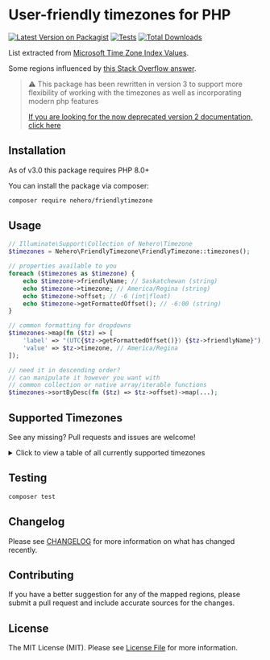 # User-friendly timezones for PHP 

[![Latest Version on Packagist](https://img.shields.io/packagist/v/nehero/friendlytimezone.svg?style=flat-square)](https://packagist.org/packages/nehero/friendlytimezone)
[![Tests](https://github.com/nehero/friendlytimezone/actions/workflows/run-tests.yml/badge.svg?branch=main)](https://github.com/ozziexsh/friendlytimezone/actions/workflows/run-tests.yml)
[![Total Downloads](https://img.shields.io/packagist/dt/nehero/friendlytimezone.svg?style=flat-square)](https://packagist.org/packages/nehero/friendlytimezone)

List extracted from [Microsoft Time Zone Index Values](https://support.microsoft.com/en-ca/kb/973627).

Some regions influenced by [this Stack Overflow answer](http://stackoverflow.com/a/12473225).

> ⚠️ This package has been rewritten in version 3 to support more flexibility of working with the timezones as well as incorporating modern php features 
>
>[If you are looking for the now deprecated version 2 documentation, click here](https://github.com/ozziexsh/friendlytimezone/tree/2.0.1)

## Installation

As of v3.0 this package requires PHP 8.0+

You can install the package via composer:

```bash
composer require nehero/friendlytimezone
```

## Usage

```php
// Illuminate\Support\Collection of Nehero\Timezone
$timezones = Nehero\FriendlyTimezone\FriendlyTimezone::timezones();

// properties available to you
foreach ($timezones as $timezone) {
    echo $timezone->friendlyName; // Saskatchewan (string)
    echo $timezone->timezone; // America/Regina (string)
    echo $timezone->offset; // -6 (int|float)
    echo $timezone->getFormattedOffset(); // -6:00 (string)
}

// common formatting for dropdowns
$timezones->map(fn ($tz) => [
    'label' => "(UTC{$tz->getFormattedOffset()}) {$tz->friendlyName}"), // (UTC+6:00) Saskatchewan
    'value' => $tz->timezone, // America/Regina
]);

// need it in descending order?
// can manipulate it however you want with
// common collection or native array/iterable functions
$timezones->sortByDesc(fn ($tz) => $tz->offset)->map(...);
```

## Supported Timezones

See any missing? Pull requests and issues are welcome!

<details>
  <summary>Click to view a table of all currently supported timezones</summary>

| IANA Name | Friendly Name                                          |
|-----------|--------------------------------------------------------|
| Pacific/Midway | Midway Island, Samoa                                   |
| Pacific/Honolulu | Hawaii                                                 |
| America/Anchorage | Alaska                                                 |
| America/Tijuana | Pacific Time (US and Canada); Tijuana, Baja California |
| America/Edmonton | Mountain Time (US and Canada)                          |
| America/Chihuahua | Chihuahua, La Paz, Mazatlan                            |
| America/Phoenix | Arizona                                                |
| America/Chicago | Central Time (US and Canada)                           |
| America/Regina | Saskatchewan                                           |
| America/Mexico_City | Guadalajara, Mexico City, Monterrey                    |
| America/Managua | Central America                                        |
| America/New_York | Eastern Time (US and Canada)                           |
| America/Indiana/Indianapolis | Indiana (East)                                         |
| America/Bogota | Bogota, Lima, Quito                                    |
| America/Caracas | Caracas                                                |
| America/Halifax | Atlantic Time (Canada)                                 |
| America/Argentina/San_Juan | Georgetown, La Paz, San Juan                           |
| America/Santiago | Santiago                                               |
| America/Manaus | Manaus                                                 |
| America/Asuncion | Asuncion                                               |
| America/St_Johns | Newfoundland                                           |
| America/Sao_Paulo | Brasilia                                               |
| America/Argentina/Buenos_Aires | Buenos Aires, Georgetown                               |
| America/Godthab | Greenland                                              |
| America/Montevideo | Montevideo                                             |
| Atlantic/South_Georgia | Mid-Atlantic                                           |
| Atlantic/Azores | Azores                                                 |
| Atlantic/Cape_Verde | Cape Verde Islands                                     |
| Europe/London | Greenwich Mean Time: Dublin, Edinburgh, Lisbon, London |
| Atlantic/Reykjavik | Monrovia, Reykjavik                                    |
| Africa/Casablanca | Casablanca                                             |
| UTC | Coordinated Universal Time                             |
| Europe/Belgrade | Belgrade, Bratislava, Budapest, Ljubljana, Prague      |
| Europe/Sarajevo | Sarajevo, Skopje, Warsaw, Zagreb                       |
| Europe/Paris | Brussels, Copenhagen, Madrid, Paris                    |
| Europe/Berlin | Amsterdam, Berlin, Bern, Rome, Stockholm, Vienna       |
| Africa/Lagos | West Central Africa                                    |
| Asia/Amman | Amman                                                  |
| Asia/Beirut | Beirut                                                 |
| Africa/Cairo | Cairo                                                  |
| Europe/Minsk | Minsk                                                  |
| Europe/Helsinki | Helsinki, Kiev, Riga, Sofia, Tallinn, Vilnius          |
| Europe/Athens | Athens, Bucharest, Istanbul                            |
| Asia/Jerusalem | Jerusalem                                              |
| Africa/Harare | Harare, Pretoria                                       |
| Africa/Windhoek | Windhoek                                               |
| Europe/Moscow | Moscow, St. Petersburg, Volgograd                      |
| Asia/Kuwait | Kuwait, Riyadh                                         |
| Africa/Nairobi | Nairobi                                                |
| Asia/Baghdad | Baghdad                                                |
| Asia/Tbilisi | Tbilisi                                                |
| Asia/Tehran | Tehran                                                 |
| Asia/Muscat | Abu Dhabi, Muscat                                      |
| Asia/Baku | Baku, Tbilisi, Yerevan                                 |
| Asia/Yerevan | Yerevan                                                |
| Indian/Mauritius | Port Louis                                             |
| Asia/Kabul | Kabul                                                  |
| Asia/Yekaterinburg | Ekaterinburg                                           |
| Asia/Tashkent | Tashkent                                               |
| Asia/Karachi | Islamabad, Karachi                                     |
| Asia/Kolkata | Chennai, Kolkata, Mumbai, New Delhi                    |
| Asia/Kathmandu | Kathmandu                                              |
| Asia/Dhaka | Astana, Dhaka                                          |
| Asia/Colombo | Sri Jayawardenepura                                    |
| Asia/Almaty | Almaty, Novosibirsk                                    |
| Asia/Rangoon | Yangon (Rangoon)                                       |
| Asia/Bangkok | Bangkok, Hanoi, Jakarta                                |
| Asia/Krasnoyarsk | Krasnoyarsk                                            |
| Asia/Hong_Kong | Beijing, Chongqing, Hong Kong, Urumqi                  |
| Asia/Kuala_Lumpur | Kuala Lumpur, Singapore                                |
| Asia/Taipei | Taipei                                                 |
| Australia/Perth | Perth                                                  |
| Asia/Irkutsk | Irkutsk, Ulaanbaatar                                   |
| Asia/Seoul | Seoul                                                  |
| Asia/Tokyo | Osaka, Sapporo, Tokyo                                  |
| Asia/Yakutsk | Yakutsk                                                |
| Australia/Darwin | Darwin                                                 |
| Australia/Adelaide | Adelaide                                               |
| Australia/Sydney | Canberra, Melbourne, Sydney                            |
| Australia/Brisbane | Brisbane                                               |
| Australia/Hobart | Hobart                                                 |
| Asia/Vladivostok | Vladivostok                                            |
| Pacific/Guam | Guam, Port Moresby                                     |
| Asia/Magadan | Magadan, Solomon Islands, New Caledonia                |
| Pacific/Fiji | Fiji, Kamchatka, Marshall Is.                          |
| Pacific/Auckland | Auckland, Wellington                                   |
| Asia/Kamchatka | Petropavlovsk-Kamchatsky                               |
| Pacific/Tongatapu | Nuku'alofa                                             |
</details>

## Testing

```bash
composer test
```

## Changelog

Please see [CHANGELOG](CHANGELOG.md) for more information on what has changed recently.

## Contributing

If you have a better suggestion for any of the mapped regions, please submit a pull request and include accurate sources for the changes.

## License

The MIT License (MIT). Please see [License File](LICENSE.md) for more information.
